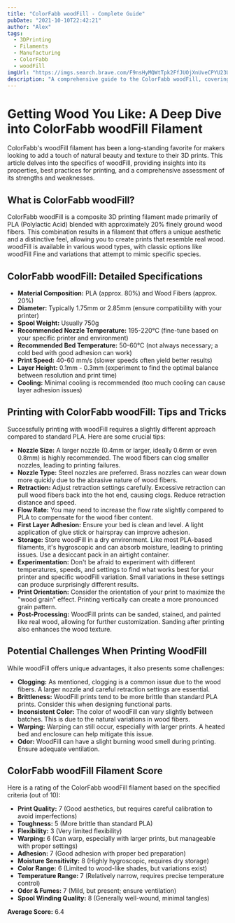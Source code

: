 ```yaml
---
title: "ColorFabb woodFill - Complete Guide"
pubDate: "2021-10-10T22:42:21"
author: "Alex"
tags:
  - 3DPrinting
  - Filaments
  - Manufacturing
  - ColorFabb
  - woodFill
imgUrl: "https://imgs.search.brave.com/F9nsHyMQWtTpk2FfJUOjXnUveCPYU23UFIrRrsaBJWU/rs:fit:860:0:0:0/g:ce/aHR0cHM6Ly9tLm1l/ZGlhLWFtYXpvbi5j/b20vaW1hZ2VzL0kv/NDFqbnY0Q0FxTkwu/anBn"
description: "A comprehensive guide to the ColorFabb woodFill, covering specifications, usage tips, and comparisons with similar products."
---
```


# Getting Wood You Like: A Deep Dive into ColorFabb woodFill Filament

ColorFabb's woodFill filament has been a long-standing favorite for makers looking to add a touch of natural beauty and texture to their 3D prints. This article delves into the specifics of woodFill, providing insights into its properties, best practices for printing, and a comprehensive assessment of its strengths and weaknesses.

## What is ColorFabb woodFill?

ColorFabb woodFill is a composite 3D printing filament made primarily of PLA (Polylactic Acid) blended with approximately 20% finely ground wood fibers. This combination results in a filament that offers a unique aesthetic and a distinctive feel, allowing you to create prints that resemble real wood. woodFill is available in various wood types, with classic options like woodFill Fine and variations that attempt to mimic specific species.

## ColorFabb woodFill: Detailed Specifications

*   **Material Composition:** PLA (approx. 80%) and Wood Fibers (approx. 20%)
*   **Diameter:** Typically 1.75mm or 2.85mm (ensure compatibility with your printer)
*   **Spool Weight:** Usually 750g
*   **Recommended Nozzle Temperature:** 195-220°C (fine-tune based on your specific printer and environment)
*   **Recommended Bed Temperature:** 50-60°C (not always necessary; a cold bed with good adhesion can work)
*   **Print Speed:** 40-60 mm/s (slower speeds often yield better results)
*   **Layer Height:** 0.1mm - 0.3mm (experiment to find the optimal balance between resolution and print time)
*   **Cooling:** Minimal cooling is recommended (too much cooling can cause layer adhesion issues)

## Printing with ColorFabb woodFill: Tips and Tricks

Successfully printing with woodFill requires a slightly different approach compared to standard PLA. Here are some crucial tips:

*   **Nozzle Size:** A larger nozzle (0.4mm or larger, ideally 0.6mm or even 0.8mm) is highly recommended. The wood fibers can clog smaller nozzles, leading to printing failures.
*   **Nozzle Type:** Steel nozzles are preferred. Brass nozzles can wear down more quickly due to the abrasive nature of wood fibers.
*   **Retraction:** Adjust retraction settings carefully. Excessive retraction can pull wood fibers back into the hot end, causing clogs. Reduce retraction distance and speed.
*   **Flow Rate:** You may need to increase the flow rate slightly compared to PLA to compensate for the wood fiber content.
*   **First Layer Adhesion:** Ensure your bed is clean and level. A light application of glue stick or hairspray can improve adhesion.
*   **Storage:** Store woodFill in a dry environment. Like most PLA-based filaments, it's hygroscopic and can absorb moisture, leading to printing issues. Use a desiccant pack in an airtight container.
*   **Experimentation:** Don't be afraid to experiment with different temperatures, speeds, and settings to find what works best for your printer and specific woodFill variation. Small variations in these settings can produce surprisingly different results.
*   **Print Orientation:** Consider the orientation of your print to maximize the "wood grain" effect. Printing vertically can create a more pronounced grain pattern.
*   **Post-Processing:** WoodFill prints can be sanded, stained, and painted like real wood, allowing for further customization. Sanding after printing also enhances the wood texture.

## Potential Challenges When Printing WoodFill

While woodFill offers unique advantages, it also presents some challenges:

*   **Clogging:** As mentioned, clogging is a common issue due to the wood fibers. A larger nozzle and careful retraction settings are essential.
*   **Brittleness:** WoodFill prints tend to be more brittle than standard PLA prints. Consider this when designing functional parts.
*   **Inconsistent Color:** The color of woodFill can vary slightly between batches. This is due to the natural variations in wood fibers.
*   **Warping:** Warping can still occur, especially with larger prints. A heated bed and enclosure can help mitigate this issue.
*   **Odor:** WoodFill can have a slight burning wood smell during printing. Ensure adequate ventilation.

## ColorFabb woodFill Filament Score

Here is a rating of the ColorFabb woodFill filament based on the specified criteria (out of 10):

*   **Print Quality:** 7 (Good aesthetics, but requires careful calibration to avoid imperfections)
*   **Toughness:** 5 (More brittle than standard PLA)
*   **Flexibility:** 3 (Very limited flexibility)
*   **Warping:** 6 (Can warp, especially with larger prints, but manageable with proper settings)
*   **Adhesion:** 7 (Good adhesion with proper bed preparation)
*   **Moisture Sensitivity:** 8 (Highly hygroscopic, requires dry storage)
*   **Color Range:** 6 (Limited to wood-like shades, but variations exist)
*   **Temperature Range:** 7 (Relatively narrow, requires precise temperature control)
*   **Odor & Fumes:** 7 (Mild, but present; ensure ventilation)
*   **Spool Winding Quality:** 8 (Generally well-wound, minimal tangles)

**Average Score:** 6.4
